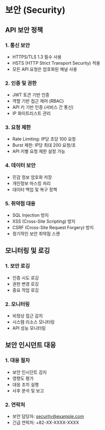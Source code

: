 # 보안 (Security)

## API 보안 정책

### 1. 통신 보안
- HTTPS/TLS 1.3 필수 사용
- HSTS (HTTP Strict Transport Security) 적용
- 모든 API 요청은 암호화된 채널 사용

### 2. 인증 및 권한
- JWT 토큰 기반 인증
- 역할 기반 접근 제어 (RBAC)
- API 키 기반 인증 (서비스 간 통신)
- IP 화이트리스트 관리

### 3. 요청 제한
- Rate Limiting: IP당 초당 100 요청
- Burst 제한: IP당 최대 200 요청/초
- API 키별 요청 제한 설정 가능

### 4. 데이터 보안
- 민감 정보 암호화 저장
- 개인정보 마스킹 처리
- 데이터 백업 및 복구 정책

### 5. 취약점 대응
- SQL Injection 방지
- XSS (Cross-Site Scripting) 방지
- CSRF (Cross-Site Request Forgery) 방지
- 정기적인 보안 취약점 스캔

## 모니터링 및 로깅

### 1. 보안 로깅
- 인증 시도 로깅
- 권한 변경 로깅
- 중요 작업 로깅

### 2. 모니터링
- 비정상 접근 감지
- 시스템 리소스 모니터링
- API 성능 모니터링

## 보안 인시던트 대응

### 1. 대응 절차
- 보안 인시던트 감지
- 영향도 평가
- 대응 조치 실행
- 사후 분석 및 보고

### 2. 연락처
- 보안 담당자: security@example.com
- 긴급 연락처: +82-XX-XXXX-XXXX 